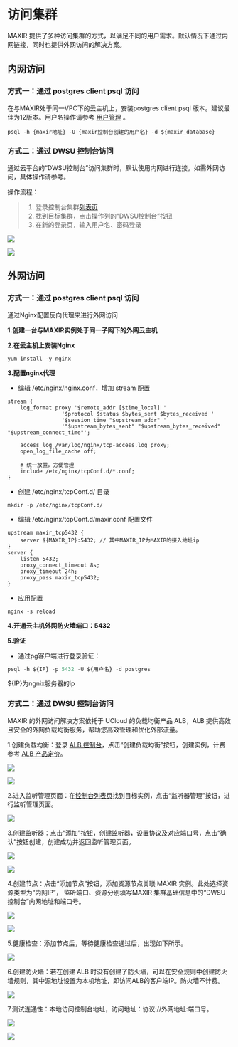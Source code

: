 # 访问集群
MAXIR 提供了多种访问集群的方式，以满足不同的用户需求。默认情况下通过内网链接，同时也提供外网访问的解决方案。

## 内网访问
### 方式一：通过 postgres client psql 访问

在与MAXIR处于同一VPC下的云主机上，安装postgres client psql 版本。建议最佳为12版本。用户名操作请参考 [用户管理](/maxir/guides/dw-users/manage-dwusers) 。

```plain
psql -h {maxir地址} -U {maxir控制台创建的用户名} -d ${maxir_database}
```

### 方式二：通过 DWSU 控制台访问

通过云平台的“DWSU控制台”访问集群时，默认使用内网进行连接。如需外网访问，具体操作请参考。

操作流程：
>1. 登录控制台集群[列表页](https://console.ucloud.cn/maxir/standard)
>2. 找到目标集群，点击操作列的“DWSU控制台”按钮
>3. 在新的登录页，输入用户名、密码登录

![](/images/guides/optimization/1.jpg)

![](/images/guides/optimization/2.jpg)

## 外网访问
### 方式一：通过 postgres client psql 访问

通过Nginx配置反向代理来进行外网访问

**1.创建一台与MAXIR实例处于同一子网下的外网云主机**

**2.在云主机上安装Nginx**

```
yum install -y nginx
```

**3.配置nginx代理**

- 编辑 /etc/nginx/nginx.conf，增加 stream 配置

```
stream {
    log_format proxy '$remote_addr [$time_local] '
                 '$protocol $status $bytes_sent $bytes_received '
                 '$session_time "$upstream_addr" '
                 '"$upstream_bytes_sent" "$upstream_bytes_received" "$upstream_connect_time"';

    access_log /var/log/nginx/tcp-access.log proxy;
    open_log_file_cache off;

    # 统一放置，方便管理
    include /etc/nginx/tcpConf.d/*.conf;
}
```

- 创建 /etc/nginx/tcpConf.d/ 目录

```
mkdir -p /etc/nginx/tcpConf.d/
```

- 编辑 /etc/nginx/tcpConf.d/maxir.conf 配置文件

```
upstream maxir_tcp5432 {
    server ${MAXIR_IP}:5432; // 其中MAXIR_IP为MAXIR的接入地址ip
}
server {
    listen 5432;
    proxy_connect_timeout 8s;
    proxy_timeout 24h;
    proxy_pass maxir_tcp5432;
}
```

- 应用配置

```
nginx -s reload
```

**4.开通云主机外网防火墙端口：5432**

**5.验证**

- 通过pg客户端进行登录验证：

```sql
psql -h ${IP} -p 5432 -U ${用户名} -d postgres
```

${IP}为ngnix服务器的ip



### 方式二：通过 DWSU 控制台访问
MAXIR 的外网访问解决方案依托于 UCloud 的负载均衡产品 ALB，ALB 提供高效且安全的外网负载均衡服务，帮助您高效管理和优化外部流量。

1.创建负载均衡：登录 [ALB 控制台](https://console.ucloud.cn/ulb/alb)，点击“创建负载均衡”按钮，创建实例，计费参考 [ALB 产品定价](https://docs.ucloud.cn/ulb/alb/buy/charge)。

![](/images/guides/optimization/3.jpg)

![](/images/guides/optimization/4.jpg)

2.进入监听管理页面：在[控制台列表页](https://console.ucloud.cn/ulb/alb)找到目标实例，点击“监听器管理”按钮，进行监听管理页面。

![](/images/guides/optimization/5.jpg)

3.创建监听器：点击“添加”按钮，创建监听器，设置协议及对应端口号，点击“确认”按钮创建，创建成功并返回监听管理页面。

![](/images/guides/optimization/6.jpg)

![](/images/guides/optimization/7.jpg)

4.创建节点：点击“添加节点”按钮，添加资源节点关联 MAXIR 实例。此处选择资源类型为“内⽹IP”， 监听端⼝、资源分别填写MAXIR 集群基础信息中的“DWSU控制台”内网地址和端⼝号。

![](/images/guides/optimization/8.jpg)

![](/images/guides/optimization/9.jpg)

5.健康检查：添加节点后，等待健康检查通过后，出现如下所示。

![](/images/guides/optimization/10.jpg)

6.创建防⽕墙：若在创建 ALB 时没有创建了防⽕墙，可以在安全规则中创建防⽕墙规则，其中源地址设置为本机地址，即访问ALB的客户端IP。防火墙不计费。

![](/images/guides/optimization/11.jpg)

7.测试连通性：本地访问控制台地址，访问地址：协议://外网地址:端口号。

![](/images/guides/optimization/12.jpg)

![](/images/guides/optimization/13.jpg)
